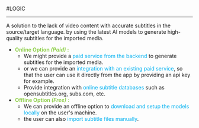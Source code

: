 #LOGIC 

---

A solution to the lack of video content with accurate subtitles in the source/target language. by using the latest AI models to generate high-quality subtitles for the imported media.
- <span style="color:rgb(146, 208, 80)">**Online Option *(Paid)* :**</span>
	- We might provide a <span style="color:rgb(0, 176, 240)">paid service from the backend</span> to generate subtitles for the imported media.
	- or we can provide an <span style="color:rgb(0, 176, 240)">integration with an existing paid service</span>, so that the user can use it directly from the app by providing an api key for example.
	- Provide integration with <span style="color:rgb(0, 176, 240)">online subtitle databases</span> such as opensubtitles.org, subs.com, etc. 
- <span style="color:rgb(146, 208, 80)">**Offline Option *(Free)* :**</span>
	- We can provide an offline option to <span style="color:rgb(0, 176, 240)">download and setup the models locally</span> on the user's machine.
	- the user can also <span style="color:rgb(0, 176, 240)">import subtitle files manually</span>.